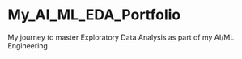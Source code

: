# My_AI_ML_EDA_Portfolio
My journey to master Exploratory Data Analysis as part of my AI/ML Engineering.
